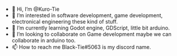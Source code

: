 - 👋 Hi, I’m @Kuro-Tie
- 👀 I’m interested in software development, game development, electronical engineering these kind of stuff.
- 🌱 I’m currently learning Godot engine, GDScript, little bit arduino.
- 💞️ I’m looking to collaborate on Game development maybe we can collaborate in arduino too.
- 📫 How to reach me Black-Tie#5063 is my discord name.

<!---
Kuro-Tie/Kuro-Tie is a ✨ special ✨ repository because its `README.md` (this file) appears on your GitHub profile.
You can click the Preview link to take a look at your changes.
--->
